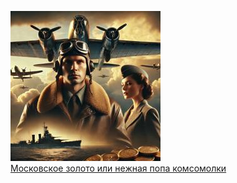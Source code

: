 ![](Московское%20золото%20или%20нежная%20попа%20комсомолки.jpg)  
[Московское золото или нежная попа комсомолки](Московское%20золото%20или%20нежная%20попа%20комсомолки.md)
